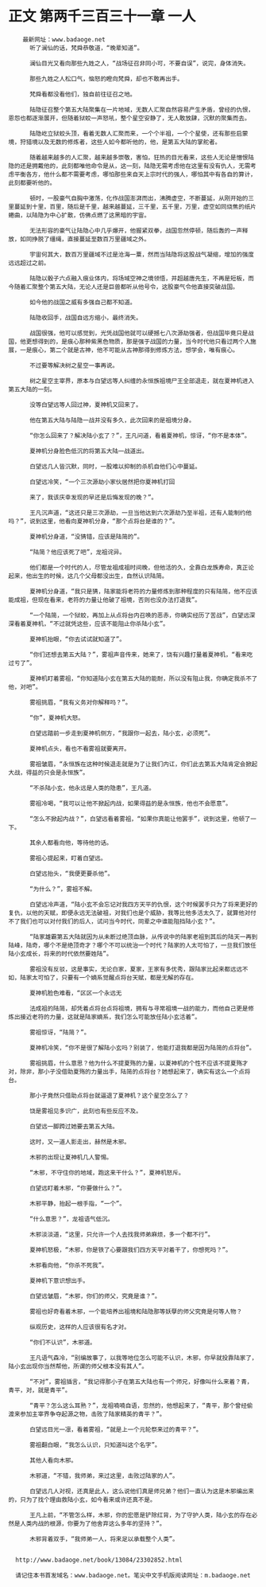 # 正文 第两千三百三十一章 一人
        最新网址：www.badaoge.net
          听了澜仙的话，梵舜恭敬道，“晚辈知道”。
      
          澜仙目光又看向那些九姓之人，“战场征召非同小可，不要自误”，说完，身体消失。
      
          那些九姓之人松口气，恼怒的瞪向梵舜，却也不敢再出手。
      
          梵舜看都没看他们，独自前往征召之地。
      
          陆隐征召整个第五大陆聚集在一片地域，无数人汇聚自然容易产生矛盾，曾经的仇恨，恩怨也都逐渐展开，但随着狱蛟一声怒吼，整个星空安静了，无人敢放肆，沉默的聚集而去。
      
          陆隐屹立狱蛟头顶，看着无数人汇聚而来，一个个半祖，一个个星使，还有那些启蒙境，狩猎境以及无数的修炼者，这些人如今都听他的，他，是第五大陆的掌舵者。
      
          随着越来越多的人汇聚，越来越多崇敬，害怕，狂热的目光看来，这些人无论是憎恨陆隐的还是拥戴他的，此刻都唯他命令是从，这一刻，陆隐无需考虑他在这里有没有仇人，无需考虑平衡各方，他什么都不需要考虑，哪怕那些来自天上宗时代的强人，哪怕其中有各自的算计，此刻都要听他的。
      
          顿时，一股豪气自胸中激荡，化作战国澎湃而出，沸腾虚空，不断蔓延，从刚开始的三里蔓延到十里，百里，随后是千里，越来越蔓延，三千里，五千里，万里，虚空如同烧焦的纸片蜷曲，以陆隐为中心扩散，仿佛点燃了这黑暗的宇宙。
      
          无法形容的豪气让陆隐心中几乎爆开，他握紧双拳，战国忽然停顿，随后轰的一声释放，如同挣脱了缰绳，直接蔓延至数百万里疆域之外。
      
          宇宙何其大，数百万里疆域不过是沧海一粟，然而当陆隐将这股战气凝缩，增加的强度远远超过之前。
      
          陆隐以骰子六点融入痕业体内，将场域空神之境领悟，并超越唐先生，不再是短板，而今随着汇聚整个第五大陆，无论人还是巨兽都听从他号令，这股豪气令他直接突破战国。
      
          如今他的战国之威有多强自己都不知道。
      
          陆隐收回手，战国自远方缩小，最终消失。
      
          战国很强，他可以感觉到，光凭战国他就可以硬撼七八次源劫强者，但战国毕竟只是战国，他更想得到的，是痕心那种紫黑色物质，那是强于战国的力量，当今时代他只看过两个人施展，一是痕心，第二个就是古神，他不可能从古神那得到修炼方法，想学会，唯有痕心。
      
          不过要等解决树之星空一事再说。
      
          树之星空主宰界，原本与白望远等人纠缠的永恒族祖境尸王全部退走，就在夏神机进入第五大陆的一刻。
      
          没等白望远等人回过神，夏神机又回来了。
      
          他在第五大陆与陆隐一战并没有多久，此次回来的是祖境分身。
      
          “你怎么回来了？解决陆小玄了？”，王凡问道，看着夏神机，惊讶，“你不是本体”。
      
          夏神机分身脸色低沉的将第五大陆一战道出。
      
          白望远几人皆沉默，同时，一股难以抑制的杀机自他们心中蔓延。
      
          白望远冷笑，“一个三次源劫小家伙居然把你夏神机打回
      
          来了，我该庆幸发现的早还是后悔发现的晚？”。
      
          王凡沉声道，“这还只是三次源劫，一旦当他达到六次源劫乃至半祖，还有人能制约他吗？”，说到这里，他看向夏神机分身，“那个点将台是谁的？”。
      
          夏神机分身道，“没猜错，应该是陆简的”。
      
          “陆简？他应该死了吧”，龙祖诧异。
      
          他们都是一个时代的人，尽管龙祖成祖时间晚，但他活的久，全靠白龙族寿命，真正论起来，他出生的时候，这几个父母都没出生，自然认识陆简。
      
          夏神机分身道，“我只是猜，陆家能将老符的力量修炼到那种程度的只有陆简，他不应该能成祖，但现在看来，老符的力量让他破了祖境，否则也没办法打退我”。
      
          “一个陆简，一个狱蛟，再加上从点将台内召唤的恶赤，你确实经历了苦战”，白望远深深看着夏神机，“不过就凭这些，应该不能阻止你杀陆小玄”。
      
          夏神机抬眼，“你去试试就知道了”。
      
          “你们还想去第五大陆？”，雾祖声音传来，她来了，饶有兴趣打量着夏神机，“看来吃过亏了”。
      
          夏神机盯着雾祖，“你知道陆小玄在第五大陆的能耐，所以没有阻止我，你确定我杀不了他，对吧”。
      
          雾祖挑眉，“我有义务对你解释吗？”。
      
          “你”，夏神机大怒。
      
          白望远踏前一步走到夏神机侧方，“我跟你一起去，陆小玄，必须死”。
      
          夏神机点头，看也不看雾祖就要离开。
      
          雾祖皱眉，“永恒族在这种时候退走就是为了让我们内讧，你们此去第五大陆肯定会掀起大战，得益的只会是永恒族”。
      
          “不杀陆小玄，他永远是人类的隐患”，王凡道。
      
          雾祖冷喝，“我可以让他不掀起内战，如果得益的是永恒族，他也不会愿意”。
      
          “怎么不掀起内战？”，白望远看着雾祖，“如果你真能让他罢手”，说到这里，他顿了一下。
      
          其余人都看向他，等待他的话。
      
          雾祖心提起来，盯着白望远。
      
          白望远抬头，“我便更要杀他”。
      
          “为什么？”，雾祖不解。
      
          白望远冷声道，“陆小玄不会忘记对我四方天平的仇恨，这个时候罢手只为了将来更好的复仇，以他的天赋，即便永远无法破祖，对我们也是个威胁，我等比他多活太久了，就算他对付不了我们也可以对付我们的后人，试问当今时代，同辈之中谁能阻挡陆小玄？”。
      
          “陆家雄霸第五大陆就因为从未断过绝顶血脉，从传说中的陆家老祖到其后的陆天一再到陆峰，陆奇，哪个不是绝顶奇才？哪个不可以统治一个时代？陆家的人太可怕了，一旦我们放任陆小玄成长，将来的时代依然要姓陆”。
      
          雾祖没有反驳，这是事实，无论白家，夏家，王家有多优秀，跟陆家比起来都远远不如，陆家太可怕了，只要有一个嫡系觉醒点将台天赋，都是无解的存在。
      
          夏神机脸色难看，“区区一个永远无
      
          法成祖的陆简，却凭着点将台点将祖境，拥有与寻常祖境一战的能力，而他自己更是修炼出接近老符的力量，这就是陆家嫡系，我们怎么可能放任陆小玄活着”。
      
          雾祖惊讶，“陆简？”。
      
          夏神机冷笑，“你不是很了解陆小玄吗？别装了，他能打退我都是因为陆简的点将台”。
      
          雾祖挑眉，什么意思？他为什么不提夏殇的力量，以夏神机的个性不应该不提夏殇才对，除非，那小子没借助夏殇的力量出手，陆简的点将台？她想起来了，确实有这么一个点将台。
      
          那小子竟然只借助点将台就逼退了夏神机？这个星空怎么了？
      
          饶是雾祖见多识广，此刻也有些反应不及。
      
          白望远一脚跨过她要去第五大陆。
      
          这时，又一道人影走出，赫然是木邪。
      
          木邪的出现让夏神机几人警惕。
      
          “木邪，不守住你的地域，跑这来干什么？”，夏神机怒斥。
      
          白望远盯着木邪，“你要做什么？”。
      
          木邪平静，抬起一根手指，“一个”。
      
          “什么意思？”，龙祖语气低沉。
      
          木邪淡淡道，“这里，只允许一个人去找我师弟麻烦，多一个都不行”。
      
          夏神机怒极，“木邪，你是铁了心要跟我们四方天平对着干了，你想死吗？”。
      
          木邪看向他，“你杀不死我”。
      
          夏神机下意识想出手。
      
          白望远皱眉，“木邪，你们的师父，究竟是谁？”。
      
          雾祖也好奇看着木邪，一个能培养出祖境和陆隐那等妖孽的师父究竟是何等人物？
      
          纵观历史，这样的人应该很有名才对。
      
          “你们不认识”，木邪道。
      
          王凡语气森冷，“别编故事了，以我等地位怎么可能不认识，木邪，你早就投靠陆家了，陆小玄出现你当然帮他，所谓的师父根本没有其人”。
      
          “不对”，雾祖插言，“我记得那小子在第五大陆也有一个师兄，好像叫什么来着？青，青平，对，就是青平”。
      
          “青平？怎么这么耳熟？”，龙祖喃喃自语，忽然的，他想起来了，“青平，那个曾经偷渡来参加主宰界争夺起源之物，击败了陆家精英的青平？”。
      
          白望远目光一凛，看着雾祖，“就是上一个元轮祭来过的青平？”。
      
          雾祖翻白眼，“我怎么认识，只知道叫这个名字”。
      
          其他人看向木邪。
      
          木邪道，“不错，我师弟，来过这里，击败过陆家的人”。
      
          白望远几人对视，还真是此人，这么说他们真是师兄弟？他们一直认为这是木邪编出来的，只为了找个理由救陆小玄，如今看来或许还真不是。
      
          王凡上前，“不管怎么样，木邪，你的宏愿是铲除红背，为了守护人类，陆小玄的存在必然是人类内战的根源，你要为了他舍弃这么多年的坚持？”。
      
          木邪背着双手，“我师弟一人，将来足以承载整个人类”。
      
      
      http://www.badaoge.net/book/13084/23302852.html
      
      请记住本书首发域名：www.badaoge.net。笔尖中文手机版阅读网址：m.badaoge.net